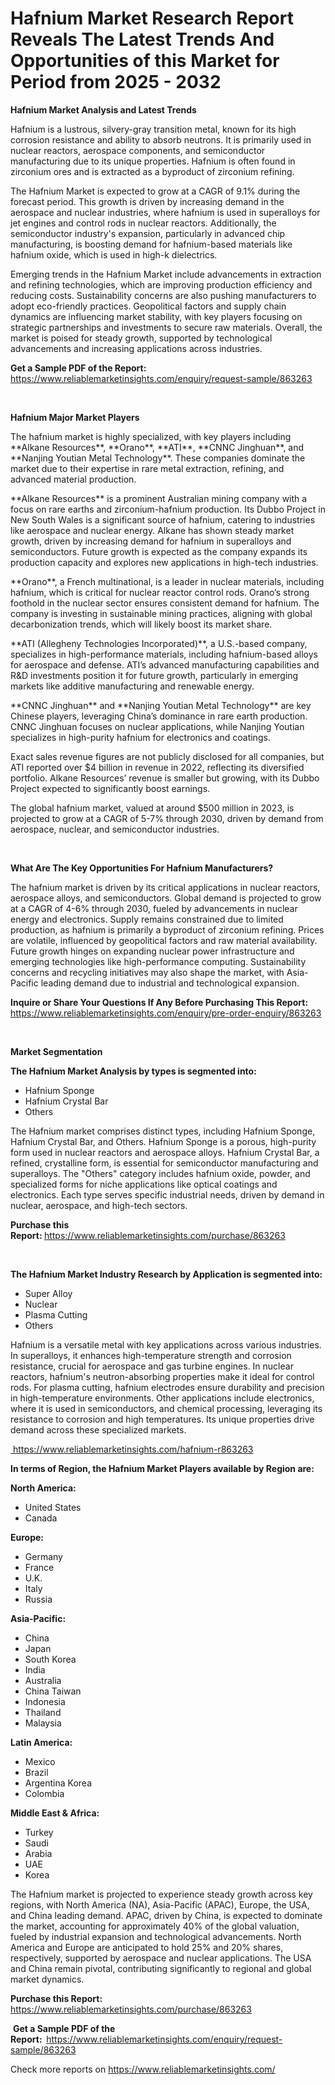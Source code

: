 <p><h1>Hafnium Market Research Report Reveals The Latest Trends And Opportunities of this Market for Period from 2025 - 2032</h1></p><p><strong>Hafnium Market Analysis and Latest Trends</strong></p>
<p><p>Hafnium is a lustrous, silvery-gray transition metal, known for its high corrosion resistance and ability to absorb neutrons. It is primarily used in nuclear reactors, aerospace components, and semiconductor manufacturing due to its unique properties. Hafnium is often found in zirconium ores and is extracted as a byproduct of zirconium refining.</p><p>The Hafnium Market is expected to grow at a CAGR of 9.1% during the forecast period. This growth is driven by increasing demand in the aerospace and nuclear industries, where hafnium is used in superalloys for jet engines and control rods in nuclear reactors. Additionally, the semiconductor industry's expansion, particularly in advanced chip manufacturing, is boosting demand for hafnium-based materials like hafnium oxide, which is used in high-k dielectrics.</p><p>Emerging trends in the Hafnium Market include advancements in extraction and refining technologies, which are improving production efficiency and reducing costs. Sustainability concerns are also pushing manufacturers to adopt eco-friendly practices. Geopolitical factors and supply chain dynamics are influencing market stability, with key players focusing on strategic partnerships and investments to secure raw materials. Overall, the market is poised for steady growth, supported by technological advancements and increasing applications across industries.</p></p>
<p><strong>Get a Sample PDF of the Report:&nbsp;</strong> <a href="https://www.reliablemarketinsights.com/enquiry/request-sample/863263?utm_campaign=2259&utm_medium=2&utm_source=Github&utm_content=ia&utm_term=26012025&utm_id=hafnium">https://www.reliablemarketinsights.com/enquiry/request-sample/863263</a></p>
<p>&nbsp;</p>
<p><strong>Hafnium Major Market Players</strong></p>
<p><p>The hafnium market is highly specialized, with key players including **Alkane Resources**, **Orano**, **ATI**, **CNNC Jinghuan**, and **Nanjing Youtian Metal Technology**. These companies dominate the market due to their expertise in rare metal extraction, refining, and advanced material production.</p><p>**Alkane Resources** is a prominent Australian mining company with a focus on rare earths and zirconium-hafnium production. Its Dubbo Project in New South Wales is a significant source of hafnium, catering to industries like aerospace and nuclear energy. Alkane has shown steady market growth, driven by increasing demand for hafnium in superalloys and semiconductors. Future growth is expected as the company expands its production capacity and explores new applications in high-tech industries.</p><p>**Orano**, a French multinational, is a leader in nuclear materials, including hafnium, which is critical for nuclear reactor control rods. Orano’s strong foothold in the nuclear sector ensures consistent demand for hafnium. The company is investing in sustainable mining practices, aligning with global decarbonization trends, which will likely boost its market share.</p><p>**ATI (Allegheny Technologies Incorporated)**, a U.S.-based company, specializes in high-performance materials, including hafnium-based alloys for aerospace and defense. ATI’s advanced manufacturing capabilities and R&D investments position it for future growth, particularly in emerging markets like additive manufacturing and renewable energy.</p><p>**CNNC Jinghuan** and **Nanjing Youtian Metal Technology** are key Chinese players, leveraging China’s dominance in rare earth production. CNNC Jinghuan focuses on nuclear applications, while Nanjing Youtian specializes in high-purity hafnium for electronics and coatings.</p><p>Exact sales revenue figures are not publicly disclosed for all companies, but ATI reported over $4 billion in revenue in 2022, reflecting its diversified portfolio. Alkane Resources’ revenue is smaller but growing, with its Dubbo Project expected to significantly boost earnings.</p><p>The global hafnium market, valued at around $500 million in 2023, is projected to grow at a CAGR of 5-7% through 2030, driven by demand from aerospace, nuclear, and semiconductor industries.</p></p>
<p>&nbsp;</p>
<p><strong>What Are The Key Opportunities For Hafnium Manufacturers?</strong></p>
<p><p>The hafnium market is driven by its critical applications in nuclear reactors, aerospace alloys, and semiconductors. Global demand is projected to grow at a CAGR of 4-6% through 2030, fueled by advancements in nuclear energy and electronics. Supply remains constrained due to limited production, as hafnium is primarily a byproduct of zirconium refining. Prices are volatile, influenced by geopolitical factors and raw material availability. Future growth hinges on expanding nuclear power infrastructure and emerging technologies like high-performance computing. Sustainability concerns and recycling initiatives may also shape the market, with Asia-Pacific leading demand due to industrial and technological expansion.</p></p>
<p><strong>Inquire or Share Your Questions If Any Before Purchasing This Report:</strong> <a href="https://www.reliablemarketinsights.com/enquiry/pre-order-enquiry/863263?utm_campaign=2259&utm_medium=2&utm_source=Github&utm_content=ia&utm_term=26012025&utm_id=hafnium">https://www.reliablemarketinsights.com/enquiry/pre-order-enquiry/863263</a></p>
<p>&nbsp;</p>
<p><strong>Market Segmentation</strong></p>
<p><strong>The Hafnium Market Analysis by types is segmented into:</strong></p>
<p><ul><li>Hafnium Sponge</li><li>Hafnium Crystal Bar</li><li>Others</li></ul></p>
<p><p>The Hafnium market comprises distinct types, including Hafnium Sponge, Hafnium Crystal Bar, and Others. Hafnium Sponge is a porous, high-purity form used in nuclear reactors and aerospace alloys. Hafnium Crystal Bar, a refined, crystalline form, is essential for semiconductor manufacturing and superalloys. The "Others" category includes hafnium oxide, powder, and specialized forms for niche applications like optical coatings and electronics. Each type serves specific industrial needs, driven by demand in nuclear, aerospace, and high-tech sectors.</p></p>
<p><strong>Purchase this Report:&nbsp;</strong><a href="https://www.reliablemarketinsights.com/purchase/863263?utm_campaign=2259&utm_medium=2&utm_source=Github&utm_content=ia&utm_term=26012025&utm_id=hafnium">https://www.reliablemarketinsights.com/purchase/863263</a></p>
<p>&nbsp;</p>
<p><strong>The Hafnium Market Industry Research by Application is segmented into:</strong></p>
<p><ul><li>Super Alloy</li><li>Nuclear</li><li>Plasma Cutting</li><li>Others</li></ul></p>
<p><p>Hafnium is a versatile metal with key applications across various industries. In superalloys, it enhances high-temperature strength and corrosion resistance, crucial for aerospace and gas turbine engines. In nuclear reactors, hafnium's neutron-absorbing properties make it ideal for control rods. For plasma cutting, hafnium electrodes ensure durability and precision in high-temperature environments. Other applications include electronics, where it is used in semiconductors, and chemical processing, leveraging its resistance to corrosion and high temperatures. Its unique properties drive demand across these specialized markets.</p></p>
<p><a href="https://www.reliablemarketinsights.com/hafnium-r863263?utm_campaign=2259&utm_medium=2&utm_source=Github&utm_content=ia&utm_term=26012025&utm_id=hafnium">&nbsp;https://www.reliablemarketinsights.com/hafnium-r863263</a></p>
<p><strong>In terms of Region, the Hafnium Market Players available by Region are:</strong></p>
<p>
    <p> <strong> North America: </strong>
        <ul>
            <li>United States</li>
            <li>Canada</li>
        </ul>
        </p> 
    <p> <strong> Europe: </strong>
        <ul>
            <li>Germany</li>
            <li>France</li>
            <li>U.K.</li>
            <li>Italy</li>
            <li>Russia</li>
        </ul>
        </p> 
    <p> <strong> Asia-Pacific: </strong>
        <ul>
            <li>China</li>
            <li>Japan</li>
            <li>South Korea</li>
            <li>India</li>
            <li>Australia</li>
            <li>China Taiwan</li>
            <li>Indonesia</li>
            <li>Thailand</li>
            <li>Malaysia</li>
        </ul>
        </p> 
    <p> <strong> Latin America: </strong>
        <ul>
            <li>Mexico</li>
            <li>Brazil</li>
            <li>Argentina Korea</li>
            <li>Colombia</li>
        </ul>
        </p> 
    <p> <strong> Middle East & Africa: </strong>
        <ul>
            <li>Turkey</li>
            <li>Saudi</li>
            <li>Arabia</li>
            <li>UAE</li>
            <li>Korea</li>
        </ul>
    </p>
    </p>
<p><p>The Hafnium market is projected to experience steady growth across key regions, with North America (NA), Asia-Pacific (APAC), Europe, the USA, and China leading demand. APAC, driven by China, is expected to dominate the market, accounting for approximately 40% of the global valuation, fueled by industrial expansion and technological advancements. North America and Europe are anticipated to hold 25% and 20% shares, respectively, supported by aerospace and nuclear applications. The USA and China remain pivotal, contributing significantly to regional and global market dynamics.</p></p>
<p><strong>Purchase this Report: </strong><a href="https://www.reliablemarketinsights.com/purchase/863263?utm_campaign=2259&utm_medium=2&utm_source=Github&utm_content=ia&utm_term=26012025&utm_id=hafnium">https://www.reliablemarketinsights.com/purchase/863263</a></p>
<p>&nbsp;<strong>Get a Sample PDF of the Report:&nbsp;&nbsp;</strong><a href="https://www.reliablemarketinsights.com/enquiry/request-sample/863263?utm_campaign=2259&utm_medium=2&utm_source=Github&utm_content=ia&utm_term=26012025&utm_id=hafnium">https://www.reliablemarketinsights.com/enquiry/request-sample/863263</a></p>
<p><strong></strong></p>
<p>Check more reports on <a href="https://www.reliablemarketinsights.com/?utm_campaign=2259&utm_medium=2&utm_source=Github&utm_content=ia&utm_term=26012025&utm_id=hafnium">https://www.reliablemarketinsights.com/</a></p>
